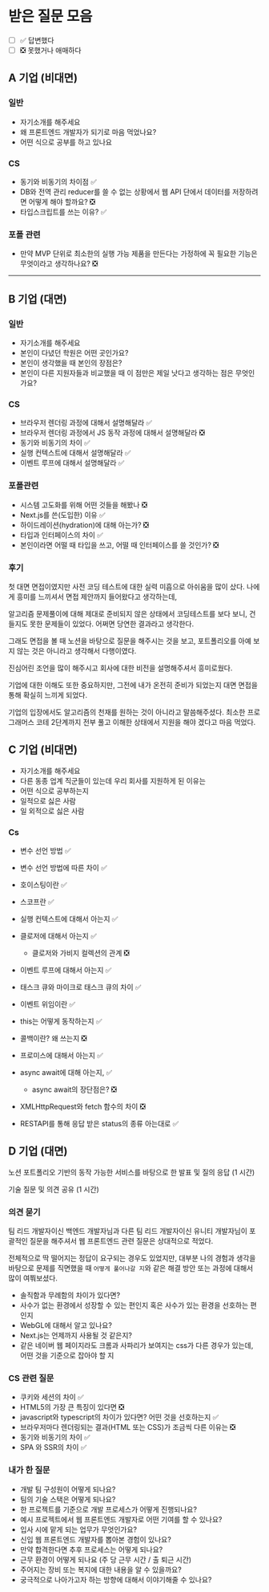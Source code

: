 # 받은 질문 모음

- [ ] ✅ 답변했다
- [ ] ❎ 못했거나 애매하다

## A 기업 (비대면)

### 일반

- 자기소개를 해주세요
- 왜 프론트엔드 개발자가 되기로 마음 먹었나요?
- 어떤 식으로 공부를 하고 있나요

### CS

- 동기와 비동기의 차이점 ✅
- DB와 전역 관리 reducer를 쓸 수 없는 상황에서 웹 API 단에서 데이터를 저장하려면 어떻게 해야 할까요? ❎
- 타입스크립트를 쓰는 이유? ✅

### 포폴 관련

- 만약 MVP 단위로 최소한의 실행 가능 제품을 만든다는 가정하에 꼭 필요한 기능은 무엇이라고 생각하나요? ❎

<hr/>

## B 기업 (대면)

### 일반

- 자기소개를 해주세요
- 본인이 다녔던 학원은 어떤 곳인가요?
- 본인이 생각했을 때 본인의 장점은?
- 본인이 다른 지원자들과 비교했을 때 이 점만은 제일 낫다고 생각하는 점은 무엇인가요?

### CS

- 브라우저 렌더링 과정에 대해서 설명해달라 ✅
- 브라우저 렌더링 과정에서 JS 동작 과정에 대해서 설명해달라 ❎
- 동기와 비동기의 차이 ✅
- 실행 컨텍스트에 대해서 설명해달라 ✅
- 이벤트 루프에 대해서 설명해달라 ✅

### 포폴관련

- 시스템 고도화를 위해 어떤 것들을 해봤나 ❎
- Next.js를 쓴(도입한) 이유 ✅
- 하이드레이션(hydration)에 대해 아는가? ❎
- 타입과 인터페이스의 차이 ✅
- 본인이라면 어떨 때 타입을 쓰고, 어떨 때 인터페이스를 쓸 것인가? ❎

### 후기

첫 대면 면접이였지만 사전 코딩 테스트에 대한 실력 미흡으로 아쉬움을 많이 샀다. 나에게 흥미를 느끼셔서 면접 제안까지 들어왔다고 생각하는데,

알고리즘 문제풀이에 대해 제대로 준비되지 않은 상태에서 코딩테스트를 보다 보니, 건들지도 못한 문제들이 있었다. 어쩌면 당연한 결과라고 생각한다.

그래도 면접을 볼 때 노션을 바탕으로 질문을 해주시는 것을 보고, 포트폴리오를 아예 보지 않는 것은 아니라고 생각해서 다행이였다.

진심어린 조언을 많이 해주시고 회사에 대한 비전을 설명해주셔서 흥미로웠다.

기업에 대한 이해도 또한 중요하지만, 그전에 내가 온전히 준비가 되었는지 대면 면접을 통해 확실히 느끼게 되었다.

기업의 입장에서도 알고리즘의 천재를 원하는 것이 아니라고 말씀해주셨다. 최소한 프로그래머스 코테 2단계까지 전부 풀고 이해한 상태에서 지원을 해야 겠다고 마음 먹었다.

## C 기업 (비대면)

- 자기소개를 해주세요
- 다른 동종 업계 직군들이 있는데 우리 회사를 지원하게 된 이유는
- 어떤 식으로 공부하는지
- 일적으로 싫은 사람
- 일 외적으로 싫은 사람

### Cs

- 변수 선언 방법 ✅
- 변수 선언 방법에 따른 차이 ✅
- 호이스팅이란 ✅
- 스코프란 ✅
- 실행 컨텍스트에 대해서 아는지 ✅
- 클로저에 대해서 아는지 ✅

  - 클로저와 가비지 컬렉션의 관계 ❎

- 이벤트 루프에 대해서 아는지 ✅
- 태스크 큐와 마이크로 태스크 큐의 차이 ✅
- 이벤트 위임이란 ✅
- this는 어떻게 동작하는지 ✅
- 콜백이란? 왜 쓰는지 ❎
- 프로미스에 대해서 아는지 ✅
- async await에 대해 아는지, ✅

  - async await의 장단점은? ❎

- XMLHttpRequest와 fetch 함수의 차이 ❎
- RESTAPI를 통해 응답 받은 status의 종류 아는대로 ✅

## D 기업 (대면)

노션 포트폴리오 기반의 동작 가능한 서비스를 바탕으로 한 발표 및 질의 응답 (1 시간)

기술 질문 및 의견 공유 (1 시간)

### 의견 묻기

팀 리드 개발자이신 백엔드 개발자님과 다른 팀 리드 개발자이신 유니티 개발자님이 포괄적인 질문을 해주셔서 웹 프론트엔드 관련 질문은 상대적으로 적었다.

전체적으로 딱 떨어지는 정답이 요구되는 경우도 있었지만, 대부분 나의 경험과 생각을 바탕으로 문제를 직면했을 때 `어떻게 풀어나갈 지`와 같은 해결 방안 또는 과정에 대해서 많이 여쭤보셨다.

- 솔직함과 무례함의 차이가 있다면?
- 사수가 없는 환경에서 성장할 수 있는 편인지 혹은 사수가 있는 환경을 선호하는 편인지
- WebGL에 대해서 알고 있나요?
- Next.js는 언제까지 사용될 것 같은지?
- 같은 네이버 웹 페이지라도 크롬과 사파리가 보여지는 css가 다른 경우가 있는데, 어떤 것을 기준으로 잡아야 할 지

### CS 관련 질문

- 쿠키와 세션의 차이 ✅
- HTML5의 가장 큰 특징이 있다면 ❎
- javascript와 typescript의 차이가 있다면? 어떤 것을 선호하는지 ✅
- 브라우저마다 렌더링되는 결과(HTML 또는 CSS)가 조금씩 다른 이유는 ❎
- 동기와 비동기의 차이 ✅
- SPA 와 SSR의 차이 ✅

### 내가 한 질문

- 개발 팀 구성원이 어떻게 되나요?
- 팀의 기술 스택은 어떻게 되나요?
- 한 프로젝트를 기준으로 개발 프로세스가 어떻게 진행되나요?
- 예시 프로젝트에서 웹 프론트엔드 개발자로 어떤 기여를 할 수 있나요?
- 입사 시에 맡게 되는 업무가 무엇인가요?
- 신입 웹 프론트엔드 개발자를 뽑아본 경험이 있나요?
- 만약 합격한다면 추후 프로세스는 어떻게 되나요?
- 근무 환경이 어떻게 되나요 (주 당 근무 시간 / 출 퇴근 시간)
- 주어지는 장비 또는 복지에 대한 내용을 알 수 있을까요?
- 궁극적으로 나아가고자 하는 방향에 대해서 이야기해줄 수 있나요?
